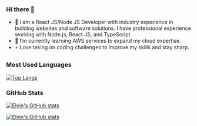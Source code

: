 ### Hi there 👋

- 🔭 I am a React JS/Node JS Developer with industry experience in building websites and software solutions. I have professional experience working with Node.js, React JS, and TypeScript.
- 🌱 I’m currently learning AWS services to expand my cloud expertise.
- ⚡ Love taking on coding challenges to improve my skills and stay sharp.

### Most Used Languages

[![Top Langs](https://github-readme-stats.vercel.app/api/top-langs/?username=Elvin2019&layout=compact&hide=Jupyter%20Notebook)](https://github.com/Elvin2019/github-readme-stats)

### GitHub Stats

[![Elvin's GitHub stats](https://github-readme-stats.vercel.app/api?username=Elvin2019&show_icons=true&theme=radical&count_private=true)](https://github.com/Elvin2019/github-readme-stats)

[![Elvin's GitHub stats](https://github-readme-stats.vercel.app/api?username=Elvin2019&show_icons=true&theme=radical&count_private=true&cache_seconds=1800)](https://github.com/Elvin2019/github-readme-stats)


<!--
**Elvin2019/Elvin2019** is a ✨ _special_ ✨ repository because its `README.md` (this file) appears on your GitHub profile.

Here are some ideas to get you started:

- 🔭 I’m currently working on ...
- 🌱 I’m currently learning ...
- 💯 I’m looking to collaborate on ...
- 🤔 I’m looking for help with ...
- 💬 Ask me about ...
- 📧 How to reach me: ...
- 😄 Pronouns: ...
- ⚡ Fun fact: ...
-->
